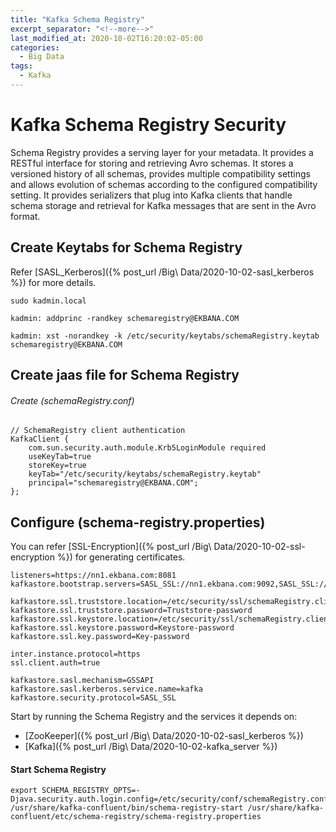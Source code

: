 ```yaml
---
title: "Kafka Schema Registry"
excerpt_separator: "<!--more-->"
last_modified_at: 2020-10-02T16:20:02-05:00
categories:
  - Big Data
tags:
  - Kafka
---
```


# Kafka Schema Registry Security

Schema Registry provides a serving layer for your metadata. It provides a RESTful interface for storing and retrieving Avro schemas. It stores a versioned 
history of all schemas, provides multiple compatibility settings and allows evolution of schemas according to the configured compatibility setting. It provides 
serializers that plug into Kafka clients that handle schema storage and retrieval for Kafka messages that are sent in the Avro format.

## Create Keytabs for Schema Registry

Refer [SASL_Kerberos]({% post_url /Big\ Data/2020-10-02-sasl_kerberos %}) for more details.

```
sudo kadmin.local

kadmin: addprinc -randkey schemaregistry@EKBANA.COM

kadmin: xst -norandkey -k /etc/security/keytabs/schemaRegistry.keytab schemaregistry@EKBANA.COM
```

## Create jaas file for Schema Registry

###### Create (schemaRegistry.conf)

```
// SchemaRegistry client authentication
KafkaClient {
    com.sun.security.auth.module.Krb5LoginModule required
    useKeyTab=true
    storeKey=true
    keyTab="/etc/security/keytabs/schemaRegistry.keytab"
    principal="schemaregistry@EKBANA.COM";
};
```

## Configure (schema-registry.properties)

You can refer [SSL-Encryption]({% post_url /Big\ Data/2020-10-02-ssl-encryption %}) for generating certificates.

```
listeners=https://nn1.ekbana.com:8081
kafkastore.bootstrap.servers=SASL_SSL://nn1.ekbana.com:9092,SASL_SSL://nn2.ekbana.com:9092,SASL_SSL://dn1.ekbana.com:9092

kafkastore.ssl.truststore.location=/etc/security/ssl/schemaRegistry.client.truststore.jks
kafkastore.ssl.truststore.password=Truststore-password
kafkastore.ssl.keystore.location=/etc/security/ssl/schemaRegistry.client.keystore.jks
kafkastore.ssl.keystore.password=Keystore-password
kafkastore.ssl.key.password=Key-password

inter.instance.protocol=https
ssl.client.auth=true

kafkastore.sasl.mechanism=GSSAPI
kafkastore.sasl.kerberos.service.name=kafka
kafkastore.security.protocol=SASL_SSL
```

Start by running the Schema Registry and the services it depends on:

- [ZooKeeper]({% post_url /Big\ Data/2020-10-02-sasl_kerberos %}) 
- [Kafka]({% post_url /Big\ Data/2020-10-02-kafka_server %})

#### Start Schema Registry

```
export SCHEMA_REGISTRY_OPTS=-Djava.security.auth.login.config=/etc/security/conf/schemaRegistry.conf
/usr/share/kafka-confluent/bin/schema-registry-start /usr/share/kafka-confluent/etc/schema-registry/schema-registry.properties
```
